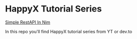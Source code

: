 # HappyX Tutorial Series

[Simple RestAPI In Nim](https://github.com/HapticX/happyx-tutorial-series/tree/master/simple_rest_api)

In this repo you'll find HappyX tutorial series from YT or dev.to
